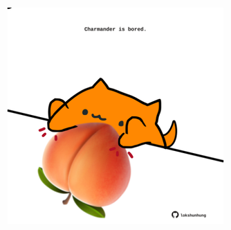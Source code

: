 <!-- built at 13/09/2025, 18:00:35 UTC -->
<p align="center">
  <img width="500" height="500" src="./ReadmeImage.svg">
</p>
